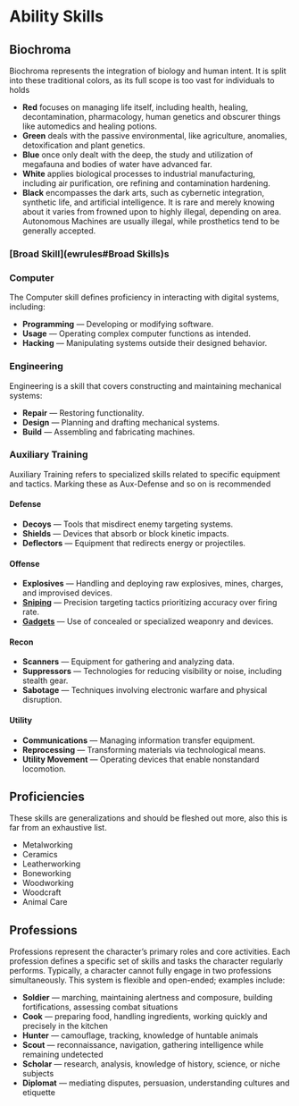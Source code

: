 
# Ability Skills

## Biochroma

Biochroma represents the integration of biology and human intent. It is split into these traditional colors, as its full scope is too vast for individuals to holds

* **Red** focuses on managing life itself, including health, healing, decontamination, pharmacology, human genetics and obscurer things like automedics and healing potions.
* **Green** deals with the passive environmental, like agriculture, anomalies, detoxification and plant genetics.
* **Blue** once only dealt with the deep, the study and utilization of megafauna and bodies of water have advanced far.
* **White** applies biological processes to industrial manufacturing, including air purification, ore refining and contamination hardening.
* **Black** encompasses the dark arts, such as cybernetic integration, synthetic life, and artificial intelligence. It is rare and merely knowing about it varies from frowned upon to highly illegal, depending on area. Autonomous Machines are usually illegal, while prosthetics tend to be generally accepted.

### [Broad Skill](ewrules#Broad Skills)s
### Computer

The Computer skill defines proficiency in interacting with digital systems, including:

* **Programming** — Developing or modifying software.
* **Usage** — Operating complex computer functions as intended.
* **Hacking** — Manipulating systems outside their designed behavior.

### Engineering

Engineering is a skill that covers constructing and maintaining mechanical systems:

* **Repair** — Restoring functionality.
* **Design** — Planning and drafting mechanical systems.
* **Build** — Assembling and fabricating machines.

### Auxiliary Training

Auxiliary Training refers to specialized skills related to specific equipment and tactics.
Marking these as Aux-Defense and so on is recommended

#### Defense

* **Decoys** — Tools that misdirect enemy targeting systems.
* **Shields** — Devices that absorb or block kinetic impacts.
* **Deflectors** — Equipment that redirects energy or projectiles.

#### Offense

* **Explosives** — Handling and deploying raw explosives, mines, charges, and improvised devices.
* **[Sniping](sniping)** — Precision targeting tactics prioritizing accuracy over firing rate.
* **[Gadgets](gadgets)** — Use of concealed or specialized weaponry and devices.

#### Recon

* **Scanners** — Equipment for gathering and analyzing data.
* **Suppressors** — Technologies for reducing visibility or noise, including stealth gear.
* **Sabotage** — Techniques involving electronic warfare and physical disruption.

#### Utility
* **Communications** — Managing information transfer equipment.
* **Reprocessing** — Transforming materials via technological means.
* **Utility Movement** — Operating devices that enable nonstandard locomotion.

## Proficiencies

These skills are generalizations and should be fleshed out more, also this is far from an exhaustive list.

* Metalworking
* Ceramics
* Leatherworking
* Boneworking
* Woodworking
* Woodcraft
* Animal Care

## Professions

Professions represent the character’s primary roles and core activities. Each profession defines a specific set of skills and tasks the character regularly performs. Typically, a character cannot fully engage in two professions simultaneously. This system is flexible and open-ended; examples include:

* **Soldier** — marching, maintaining alertness and composure, building fortifications, assessing combat situations
* **Cook** — preparing food, handling ingredients, working quickly and precisely in the kitchen
* **Hunter** — camouflage, tracking, knowledge of huntable animals
* **Scout** — reconnaissance, navigation, gathering intelligence while remaining undetected
* **Scholar** — research, analysis, knowledge of history, science, or niche subjects
* **Diplomat** — mediating disputes, persuasion, understanding cultures and etiquette
